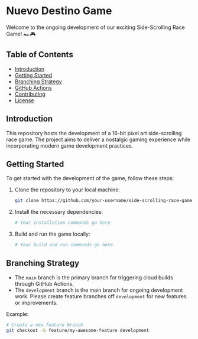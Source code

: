 # Nuevo Destino Game 

Welcome to the ongoing development of our exciting Side-Scrolling Race Game! 🏎️🎮

## Table of Contents
- [Introduction](#introduction)
- [Getting Started](#getting-started)
- [Branching Strategy](#branching-strategy)
- [GitHub Actions](#github-actions)
- [Contributing](#contributing)
- [License](#license)

## Introduction

This repository hosts the development of a 16-bit pixel art side-scrolling race game. The project aims to deliver a nostalgic gaming experience while incorporating modern game development practices.

## Getting Started

To get started with the development of the game, follow these steps:

1. Clone the repository to your local machine:

    ```bash
    git clone https://github.com/your-username/side-scrolling-race-game.git
    ```

2. Install the necessary dependencies:

    ```bash
    # Your installation commands go here
    ```

3. Build and run the game locally:

    ```bash
    # Your build and run commands go here
    ```

## Branching Strategy

- The `main` branch is the primary branch for triggering cloud builds through GitHub Actions.
- The `development` branch is the main branch for ongoing development work. Please create feature branches off `development` for new features or improvements.

Example:

```bash
# Create a new feature branch
git checkout -b feature/my-awesome-feature development
